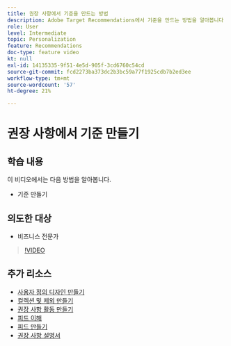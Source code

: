 ```yaml
---
title: 권장 사항에서 기준을 만드는 방법
description: Adobe Target Recommendations에서 기준을 만드는 방법을 알아봅니다
role: User
level: Intermediate
topic: Personalization
feature: Recommendations
doc-type: feature video
kt: null
exl-id: 14135335-9f51-4e5d-905f-3cd6760c54cd
source-git-commit: fcd2273ba373dc2b3bc59a77f1925cdb7b2ed3ee
workflow-type: tm+mt
source-wordcount: '57'
ht-degree: 21%

---
```


# 권장 사항에서 기준 만들기

## 학습 내용

이 비디오에서는 다음 방법을 알아봅니다.

* 기준 만들기

## 의도한 대상

* 비즈니스 전문가

>[!VIDEO](https://video.tv.adobe.com/v/27694?quality=12)

## 추가 리소스

* [사용자 정의 디자인 만들기](create-custom-designs.md)
* [컬렉션 및 제외 만들기](create-collections-and-exclusions.md)
* [권장 사항 활동 만들기](create-a-recommendations-activity.md)
* [피드 이해](understanding-feeds.md)
* [피드 만들기](create-a-feed.md)
* [권장 사항 설명서](https://experienceleague.adobe.com/docs/target/using/recommendations/recommendations.html?lang=en)
